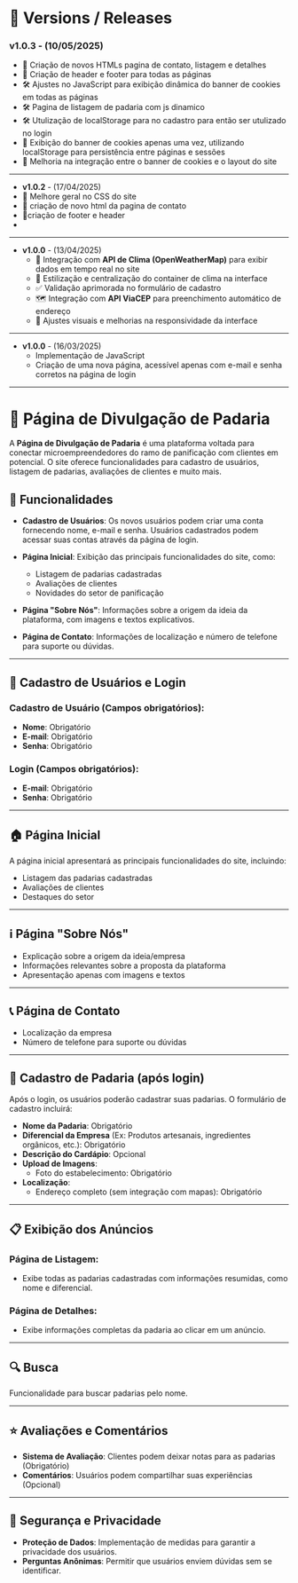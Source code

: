 # 📌 Versions / Releases

### v1.0.3 - (10/05/2025)
- 🎨 Criação de novos HTMLs pagina de contato, listagem e detalhes
- 🎨 Criação de header e footer para todas as páginas
- 🛠️ Ajustes no JavaScript para exibição dinâmica do banner de cookies em todas as páginas
- 🛠️ Pagina de listagem de padaria com js dinamico
- 🛠️ Utulização de localStorage para no cadastro para então ser utulizado no login  
- 🎉 Exibição do banner de cookies apenas uma vez, utilizando localStorage para persistência entre páginas e sessões
- 🔄 Melhoria na integração entre o banner de cookies e o layout do site
---
- **v1.0.2** - (17/04/2025)
- 🎨 Melhore geral no CSS do site
- 🎨 criação de novo html da pagina de contato
- 🎨criação de footer e header
- 
---
- **v1.0.0** - (13/04/2025)
  - 🔄 Integração com **API de Clima (OpenWeatherMap)** para exibir dados em tempo real no site
  - 🎨 Estilização e centralização do container de clima na interface
  - ✅ Validação aprimorada no formulário de cadastro
  - 🗺️ Integração com **API ViaCEP** para preenchimento automático de endereço
  - 🧱 Ajustes visuais e melhorias na responsividade da interface

---
- **v1.0.0** - (16/03/2025)
  - Implementação de JavaScript
  - Criação de uma nova página, acessível apenas com e-mail e senha corretos na página de login

---

# 📖 Página de Divulgação de Padaria

A **Página de Divulgação de Padaria** é uma plataforma voltada para conectar microempreendedores do ramo de panificação com clientes em potencial. O site oferece funcionalidades para cadastro de usuários, listagem de padarias, avaliações de clientes e muito mais.

## 🔑 Funcionalidades

- **Cadastro de Usuários**: Os novos usuários podem criar uma conta fornecendo nome, e-mail e senha. Usuários cadastrados podem acessar suas contas através da página de login.
  
- **Página Inicial**: Exibição das principais funcionalidades do site, como:
  - Listagem de padarias cadastradas
  - Avaliações de clientes
  - Novidades do setor de panificação

- **Página "Sobre Nós"**: Informações sobre a origem da ideia da plataforma, com imagens e textos explicativos.

- **Página de Contato**: Informações de localização e número de telefone para suporte ou dúvidas.

---

## 📝 Cadastro de Usuários e Login

### Cadastro de Usuário (Campos obrigatórios):
- **Nome**: Obrigatório
- **E-mail**: Obrigatório
- **Senha**: Obrigatório

### Login (Campos obrigatórios):
- **E-mail**: Obrigatório
- **Senha**: Obrigatório

---

## 🏠 Página Inicial

A página inicial apresentará as principais funcionalidades do site, incluindo:
- Listagem das padarias cadastradas
- Avaliações de clientes
- Destaques do setor

---

## ℹ️ Página "Sobre Nós"

- Explicação sobre a origem da ideia/empresa
- Informações relevantes sobre a proposta da plataforma
- Apresentação apenas com imagens e textos

---

## 📞 Página de Contato

- Localização da empresa
- Número de telefone para suporte ou dúvidas

---

## 🍞 Cadastro de Padaria (após login)

Após o login, os usuários poderão cadastrar suas padarias. O formulário de cadastro incluirá:

- **Nome da Padaria**: Obrigatório
- **Diferencial da Empresa** (Ex: Produtos artesanais, ingredientes orgânicos, etc.): Obrigatório
- **Descrição do Cardápio**: Opcional
- **Upload de Imagens**:
  - Foto do estabelecimento: Obrigatório
- **Localização**:
  - Endereço completo (sem integração com mapas): Obrigatório

---

## 📋 Exibição dos Anúncios

### Página de Listagem:
- Exibe todas as padarias cadastradas com informações resumidas, como nome e diferencial.

### Página de Detalhes:
- Exibe informações completas da padaria ao clicar em um anúncio.

---

## 🔍 Busca

Funcionalidade para buscar padarias pelo nome.

---

## ⭐ Avaliações e Comentários

- **Sistema de Avaliação**: Clientes podem deixar notas para as padarias (Obrigatório)
- **Comentários**: Usuários podem compartilhar suas experiências (Opcional)

---

## 🔐 Segurança e Privacidade

- **Proteção de Dados**: Implementação de medidas para garantir a privacidade dos usuários.
- **Perguntas Anônimas**: Permitir que usuários enviem dúvidas sem se identificar.

